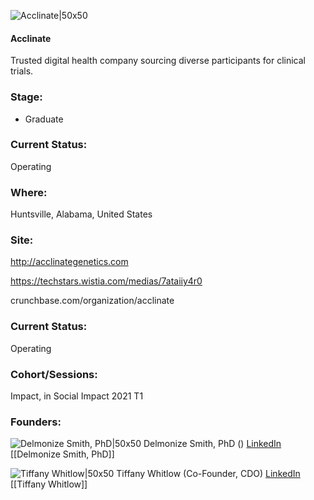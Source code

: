 

![Acclinate|50x50](https://apimg.techstars.com/connect/images/image_files/6000ac02d96387000900003a/original/Acclinate-logo-color.png)

#### Acclinate
Trusted digital health company sourcing diverse participants for clinical trials.

### Stage: 
 - Graduate 

### Current Status: 
Operating

### Where:
Huntsville, Alabama, United States

### Site:
http://acclinategenetics.com

https://techstars.wistia.com/medias/7ataiiy4r0

crunchbase.com/organization/acclinate

### Current Status: 
Operating

### Cohort/Sessions: 
Impact, in Social Impact 2021 T1

### Founders: 

![Delmonize Smith, PhD|50x50]() Delmonize Smith, PhD () [LinkedIn](https://linkedin.com/in/delmonize) [[Delmonize Smith, PhD]]

![Tiffany Whitlow|50x50](https://apimg.techstars.com/connect/images/image_files/6004feff6a498b0008000013/original/Tiffany_Portrait-04.jpg) Tiffany Whitlow (Co-Founder, CDO) [LinkedIn](https://linkedin.com/in/tiffany-jordan-50380219) [[Tiffany Whitlow]]


